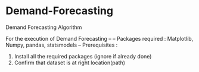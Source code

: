 # Demand-Forecasting
Demand Forecasting Algorithm



For the execution of Demand Forecasting –
– Packages required : Matplotlib, Numpy, pandas, statsmodels
– Prerequisites :
1. Install all the required packages (ignore if already done)
2. Confirm that dataset is at right location(path)

